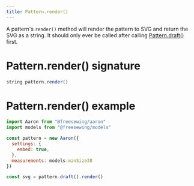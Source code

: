 ```yaml
---
title: Pattern.render()
---
```


A pattern's `render()` method will render the pattern to SVG and return
the SVG as a string. It should only ever be called after calling
[Pattern.draft()](/reference/api/pattern/draft/) first.

# Pattern.render() signature

```js
string pattern.render()
```

# Pattern.render() example

```js
import Aaron from "@freesewing/aaron"
import models from "@freesewing/models"

const pattern = new Aaron({
  settings: {
    embed: true,
  },
  measurements: models.manSize38
})

const svg = pattern.draft().render()
```
